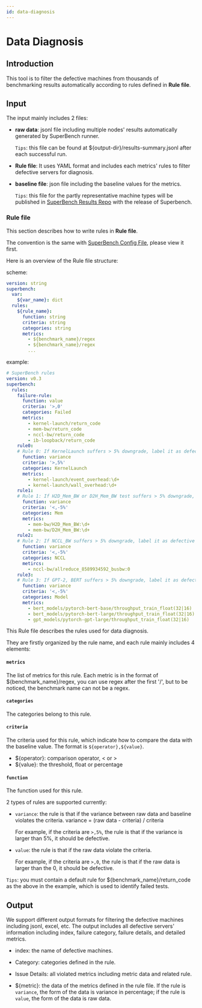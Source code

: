 ```yaml
---
id: data-diagnosis
---
```


# Data Diagnosis

## Introduction

This tool is to filter the defective machines from thousands of benchmarking results automatically according to rules defined in **Rule file**.

## Input

The input mainly includes 2 files:

 - **raw data**: jsonl file including multiple nodes' results automatically generated by SuperBench runner.

    `Tips`: this file can be found at ${output-dir}/results-summary.jsonl after each successful run.

 - **Rule file**: It uses YAML format and includes each metrics' rules to filter defective servers for diagnosis.

- **baseline file**: json file including the baseline values for the metrics.

    `Tips`: this file for the partly representative machine types will be published in [SuperBench Results Repo](https://github.com/microsoft/superbench-results/tree/main) with the release of Superbench.

### Rule file

This section describes how to write rules in **Rule file**.

The convention is the same with [SuperBench Config File](https://microsoft.github.io/superbenchmark/docs/superbench-config), please view it first.

Here is an overview of the Rule file structure:

scheme:
```yaml
version: string
superbench:
  var:
    ${var_name}: dict
  rules:
    ${rule_name}:
      function: string
      criteria: string
      categories: string
      metrics:
        - ${benchmark_name}/regex
        - ${benchmark_name}/regex
        ...
```

example:
```yaml
# SuperBench rules
version: v0.3
superbench:
  rules:
    failure-rule:
      function: value
      criteria: '>,0'
      categories: Failed
      metrics:
        - kernel-launch/return_code
        - mem-bw/return_code
        - nccl-bw/return_code
        - ib-loopback/return_code
    rule0:
    # Rule 0: If KernelLaunch suffers > 5% downgrade, label it as defective
      function: variance
      criteria: '>,5%'
      categories: KernelLaunch
      metrics:
        - kernel-launch/event_overhead:\d+
        - kernel-launch/wall_overhead:\d+
    rule1:
    # Rule 1: If H2D_Mem_BW or D2H_Mem_BW test suffers > 5% downgrade, label it as defective
      function: variance
      criteria: '<,-5%'
      categories: Mem
      metrics:
        - mem-bw/H2D_Mem_BW:\d+
        - mem-bw/D2H_Mem_BW:\d+
    rule2:
    # Rule 2: If NCCL_BW suffers > 5% downgrade, label it as defective
      function: variance
      criteria: '<,-5%'
      categories: NCCL
      metircs:
        - nccl-bw/allreduce_8589934592_busbw:0
    rule3:
    # Rule 3: If GPT-2, BERT suffers > 5% downgrade, label it as defective
      function: variance
      criteria: '<,-5%'
      categories: Model
      metrics:
        - bert_models/pytorch-bert-base/throughput_train_float(32|16)
        - bert_models/pytorch-bert-large/throughput_train_float(32|16)
        - gpt_models/pytorch-gpt-large/throughput_train_float(32|16)
```

This Rule file describes the rules used for data diagnosis.

They are firstly organized by the rule name, and each rule mainly includes 4 elements:

#### `metrics`

The list of metrics for this rule. Each metric is in the format of ${benchmark_name}/regex, you can use regex after the first '/', but to be noticed, the benchmark name can not be a regex.

#### `categories`

The categories belong to this rule.

#### `criteria`

The criteria used for this rule, which indicate how to compare the data with the baseline value. The format is `${operator},${value}`.

- ${operator}: comparison operator, < or >
- ${value}: the threshold, float or percentage

#### `function`

The function used for this rule.

2 types of rules are supported currently:

- `variance`: the rule is that if the variance between raw data and baseline violates the criteria. variance = (raw data - criteria) / criteria

  For example, if the criteria are `>,5%`, the rule is that if the variance is larger than 5%, it should be defective.

- `value`: the rule is that if the raw data violate the criteria.

  For example, if the criteria are `>,0`, the rule is that if the raw data is larger than the 0, it should be defective.

`Tips`: you must contain a default rule for ${benchmark_name}/return_code as the above in the example, which is used to identify failed tests.

## Output

We support different output formats for filtering the defective machines including jsonl, excel, etc. The output includes all defective servers' information including index, failure category, failure details, and detailed metrics.

- index: the name of defective machines.

- Category: categories defined in the rule.

- Issue Details: all violated metrics including metric data and related rule.

- ${metric}: the data of the metrics defined in the rule file. If the rule is `variance`, the form of the data is variance in percentage; if the rule is `value`, the form of the data is raw data.
